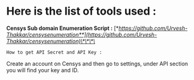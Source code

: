 # Here is the list of tools used :

**Censys Sub domain Enumeration Script :** [**https://github.com/Urvesh-Thakkar/censysenumeration**](https://github.com/Urvesh-Thakkar/censysenumeration)\*\*\*\*

`How to get API Secret and API Key :` 

Create an account on Censys and then go to settings, under API section you will find your key and ID. 

